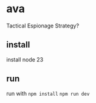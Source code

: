 # ava

Tactical Espionage Strategy?

## install

install node 23

## run

run with
`npm install`
`npm run dev`

